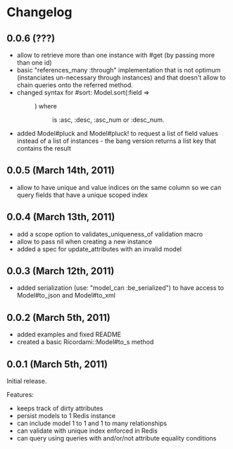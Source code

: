 # Changelog #

## 0.0.6 (???) ##

  - allow to retrieve more than one instance with #get (by passing more
    than one id)
  - basic "references_many :through" implementation that is not optimum
    (instanciates un-necessary through instances) and that doesn't allow
    to chain queries onto the referred method.
  - changed syntax for #sort: Model.sort(:field => <dir>) where <dir> is
    :asc, :desc, :asc_num or :desc_num.
  - added Model#pluck and Model#pluck! to request a list of field values
    instead of a list of instances - the bang version returns a list key
    that contains the result

## 0.0.5 (March 14th, 2011) ##

  - allow to have unique and value indices on the same column so we can
    query fields that have a unique scoped index

## 0.0.4 (March 13th, 2011) ##

  - add a scope option to validates_uniqueness_of validation macro
  - allow to pass nil when creating a new instance
  - added a spec for update_attributes with an invalid model

## 0.0.3 (March 12th, 2011) ##

  - added serialization (use: "model\_can :be_serialized") to have
    access to Model#to_json and Model#to_xml

## 0.0.2 (March 5th, 2011) ##

  - added examples and fixed README
  - created a basic Ricordami::Model#to_s method

## 0.0.1 (March 5th, 2011) ##

Initial release.

Features:

  - keeps track of dirty attributes
  - persist models to 1 Redis instance
  - can include model 1 to 1 and 1 to many relationships
  - can validate with unique index enforced in Redis
  - can query using queries with and/or/not attribute equality conditions
